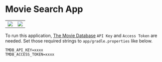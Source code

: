 # Movie Search App

<table>
  <tr>
    <td>
      <img src="https://user-images.githubusercontent.com/2082134/130643158-5f47a2f2-18e1-48f9-81aa-b8d3eae3c224.gif" />
    </td>
    <td>
      <img src="https://user-images.githubusercontent.com/2082134/130643528-034eaca0-40e0-44b2-841b-88931bc3ac2b.gif" />
    </td>
  </tr>
</table>

To run this application, [The Movie Database](https://developers.themoviedb.org/3/getting-started/introduction) `API Key` and `Access Token` are needed.
Set those required strings to `app/gradle.properties` like below.

```
TMDB_API_KEY=xxxx
TMDB_ACCESS_TOKEN=xxxx
```
